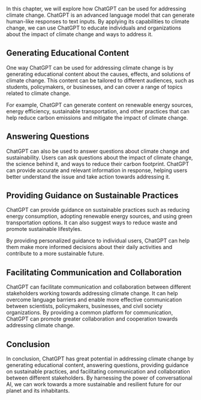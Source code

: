 
In this chapter, we will explore how ChatGPT can be used for addressing climate change. ChatGPT is an advanced language model that can generate human-like responses to text inputs. By applying its capabilities to climate change, we can use ChatGPT to educate individuals and organizations about the impact of climate change and ways to address it.

Generating Educational Content
------------------------------

One way ChatGPT can be used for addressing climate change is by generating educational content about the causes, effects, and solutions of climate change. This content can be tailored to different audiences, such as students, policymakers, or businesses, and can cover a range of topics related to climate change.

For example, ChatGPT can generate content on renewable energy sources, energy efficiency, sustainable transportation, and other practices that can help reduce carbon emissions and mitigate the impact of climate change.

Answering Questions
-------------------

ChatGPT can also be used to answer questions about climate change and sustainability. Users can ask questions about the impact of climate change, the science behind it, and ways to reduce their carbon footprint. ChatGPT can provide accurate and relevant information in response, helping users better understand the issue and take action towards addressing it.

Providing Guidance on Sustainable Practices
-------------------------------------------

ChatGPT can provide guidance on sustainable practices such as reducing energy consumption, adopting renewable energy sources, and using green transportation options. It can also suggest ways to reduce waste and promote sustainable lifestyles.

By providing personalized guidance to individual users, ChatGPT can help them make more informed decisions about their daily activities and contribute to a more sustainable future.

Facilitating Communication and Collaboration
--------------------------------------------

ChatGPT can facilitate communication and collaboration between different stakeholders working towards addressing climate change. It can help overcome language barriers and enable more effective communication between scientists, policymakers, businesses, and civil society organizations. By providing a common platform for communication, ChatGPT can promote greater collaboration and cooperation towards addressing climate change.

Conclusion
----------

In conclusion, ChatGPT has great potential in addressing climate change by generating educational content, answering questions, providing guidance on sustainable practices, and facilitating communication and collaboration between different stakeholders. By harnessing the power of conversational AI, we can work towards a more sustainable and resilient future for our planet and its inhabitants.
